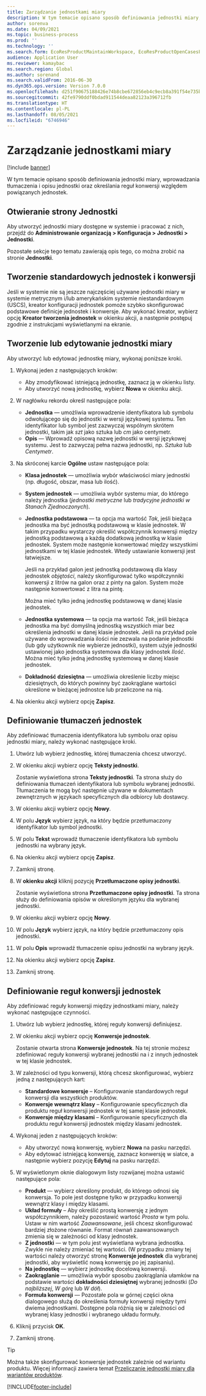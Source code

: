 ```yaml
---
title: Zarządzanie jednostkami miary
description: W tym temacie opisano sposób definiowania jednostki miary, wprowadzania tłumaczenia i opisu jednostki oraz określania reguł konwersji względem powiązanych jednostek.
author: sorenva
ms.date: 04/09/2021
ms.topic: business-process
ms.prod: ''
ms.technology: ''
ms.search.form: EcoResProductMaintainWorkspace, EcoResProductOpenCasesFormPart, UnitOfMeasure, UnitOfMeasureReportingTranslation, UnitOfMeasureTranslation, UnitOfMeasureConversion, UnitOfMeasureConversionEditOrCreate, UnitOfMeasureLookup, UnitOfMeasureCalculator, UnitOfMeasureWizard, UnitOfMeasureLookupTest
audience: Application User
ms.reviewer: kamaybac
ms.search.region: Global
ms.author: sorenand
ms.search.validFrom: 2016-06-30
ms.dyn365.ops.version: Version 7.0.0
ms.openlocfilehash: d251f90675188426e74b8cbe672856eb4c9ecb8a391f54e735ba19b91b7e3f4a
ms.sourcegitcommit: 42fe9790ddf0bdad911544deaa82123a396712fb
ms.translationtype: HT
ms.contentlocale: pl-PL
ms.lasthandoff: 08/05/2021
ms.locfileid: "6746946"
---
```

# <a name="manage-units-of-measure"></a>Zarządzanie jednostkami miary

[!include [banner](../../includes/banner.md)]

W tym temacie opisano sposób definiowania jednostki miary, wprowadzania tłumaczenia i opisu jednostki oraz określania reguł konwersji względem powiązanych jednostek.

## <a name="open-the-units-page"></a>Otwieranie strony Jednostki

Aby utworzyć jednostki miary dostępne w systemie i pracować z nich, przejdź do **Administrowanie organizacją \> Konfiguracja \> Jednostki \> Jednostki**.

Pozostałe sekcje tego tematu zawierają opis tego, co można zrobić na stronie **Jednostki**.

## <a name="create-standard-units-and-conversions"></a>Tworzenie standardowych jednostek i konwersji

Jeśli w systemie nie są jeszcze najczęściej używane jednostki miary w systemie metrycznym i/lub amerykańskim systemie niestandardowym (USCS), kreator konfiguracji jednostek pomoże szybko skonfigurować podstawowe definicje jednostek i konwersje. Aby wykonać kreator, wybierz opcję **Kreator tworzenia jednostek** w okienku akcji, a następnie postępuj zgodnie z instrukcjami wyświetlanymi na ekranie.

## <a name="create-or-edit-a-unit-of-measure"></a>Tworzenie lub edytowanie jednostki miary

Aby utworzyć lub edytować jednostkę miary, wykonaj poniższe kroki.

1. Wykonaj jeden z następujących kroków:

    - Aby zmodyfikować istniejącą jednostkę, zaznacz ją w okienku listy.
    - Aby utworzyć nową jednostkę, wybierz **Nowa** w okienku akcji.

1. W nagłówku rekordu określ następujące pola:

    - **Jednostka** — umożliwia wprowadzenie identyfikatora lub symbolu odwołującego się do jednostki w wersji językowej systemu. Ten identyfikator lub symbol jest zazwyczaj wspólnym skrótem jednostki, takim jak *szt* jako sztuka lub *cm* jako centymetr.
    - **Opis** — Wprowadź opisową nazwę jednostki w wersji językowej systemu. Jest to zazwyczaj pełna nazwa jednostki, np. *Sztuka* lub *Centymetr*.

1. Na skróconej karcie **Ogólne** ustaw następujące pola:<!-- KFM: confirm this:    - **Fixed unit assignment** and **Fixed unit** – These fields have an effect only if you're using the Microsoft Retail Essentials product. If the current unit can be mapped to one of the fixed units that are used by Retail Essentials, set the **Fixed unit assignment** option to *Yes*. Then select the fixed unit in the **Fixed unit** field. -->

    - **Klasa jednostek** — umożliwia wybór właściwości miary jednostki (np. długość, obszar, masa lub ilość).
    - **System jednostek** — umożliwia wybór systemu miar, do którego należy jednostka (*jednostki metryczne* lub *tradycyjne jednostki w Stanach Zjednoczonych*).
    - **Jednostka podstawowa** — ta opcja ma wartość *Tak*, jeśli bieżąca jednostka ma być jednostką podstawową w klasie jednostek. W takim przypadku wystarczy określić współczynnik konwersji między jednostką podstawową a każdą dodatkową jednostką w klasie jednostek. System może następnie konwertować między wszystkimi jednostkami w tej klasie jednostek. Wtedy ustawianie konwersji jest łatwiejsze.

        Jeśli na przykład galon jest jednostką podstawową dla klasy jednostek *objętości*, należy skonfigurować tylko współczynniki konwersji z litrów na galon oraz z pinty na galon. System może następnie konwertować z litra na pintę.

        Można mieć tylko jedną jednostkę podstawową w danej klasie jednostek.

    - **Jednostka systemowa** — ta opcja ma wartość *Tak*, jeśli bieżąca jednostka ma być domyślną jednostką wszystkich miar bez określenia jednostki w danej klasie jednostek. Jeśli na przykład pole używane do wprowadzania ilości nie zezwala na podanie jednostki (lub gdy użytkownik nie wybierze jednostki), system użyje jednostki ustawionej jako jednostka systemowa dla klasy jednostek *Ilość*. Można mieć tylko jedną jednostkę systemową w danej klasie jednostek.
    - **Dokładność dziesiętna** — umożliwia określenie liczby miejsc dziesiętnych, do których powinny być zaokrąglane wartości określone w bieżącej jednostce lub przeliczone na nią.

1. Na okienku akcji wybierz opcję **Zapisz**.

## <a name="define-unit-translations"></a>Definiowanie tłumaczeń jednostek

Aby zdefiniować tłumaczenia identyfikatora lub symbolu oraz opisu jednostki miary, należy wykonać następujące kroki.

1. Utwórz lub wybierz jednostkę, której tłumaczenia chcesz utworzyć.
1. W okienku akcji wybierz opcję **Teksty jednostki**.

    Zostanie wyświetlona strona **Teksty jednostki**. Ta strona służy do definiowania tłumaczeń identyfikatora lub symbolu wybranej jednostki. Tłumaczenia te mogą być następnie używane w dokumentach zewnętrznych w językach specyficznych dla odbiorcy lub dostawcy.

1. W okienku akcji wybierz opcję **Nowy**.
1. W polu **Język** wybierz język, na który będzie przetłumaczony identyfikator lub symbol jednostki.
1. W polu **Tekst** wprowadź tłumaczenie identyfikatora lub symbolu jednostki na wybrany język.
1. Na okienku akcji wybierz opcję **Zapisz**.
1. Zamknij stronę.
1. W **okienku akcji** kliknij pozycję **Przetłumaczone opisy jednostki**.

    Zostanie wyświetlona strona **Przetłumaczone opisy jednostki**. Ta strona służy do definiowania opisów w określonym języku dla wybranej jednostki.

1. W okienku akcji wybierz opcję **Nowy**.
1. W polu **Język** wybierz język, na który będzie przetłumaczony opis jednostki.
1. W polu **Opis** wprowadź tłumaczenie opisu jednostki na wybrany język.
1. Na okienku akcji wybierz opcję **Zapisz**.
1. Zamknij stronę.

## <a name="define-unit-conversion-rules"></a>Definiowanie reguł konwersji jednostek

Aby zdefiniować reguły konwersji między jednostkami miary, należy wykonać następujące czynności.

1. Utwórz lub wybierz jednostkę, której reguły konwersji definiujesz.
1. W okienku akcji wybierz opcję **Konwersje jednostek**.

    Zostanie otwarta strona **Konwersje jednostek**. Na tej stronie możesz zdefiniować reguły konwersji wybranej jednostki na i z innych jednostek w tej klasie jednostek.

1. W zależności od typu konwersji, którą chcesz skonfigurować, wybierz jedną z następujących kart:

    - **Standardowe konwersje** – Konfigurowanie standardowych reguł konwersji dla wszystkich produktów.
    - **Konwersje wewnątrz klasy** – Konfigurowanie specyficznych dla produktu reguł konwersji jednostek w tej samej klasie jednostek.
    - **Konwersje między klasami** – Konfigurowanie specyficznych dla produktu reguł konwersji jednostek między klasami jednostek.

1. Wykonaj jeden z następujących kroków:

    - Aby utworzyć nową konwersję, wybierz **Nowa** na pasku narzędzi.
    - Aby edytować istniejącą konwersję, zaznacz konwersję w siatce, a następnie wybierz pozycję **Edytuj** na pasku narzędzi.

1. W wyświetlonym oknie dialogowym listy rozwijanej można ustawić następujące pola:

    - **Produkt** — wybierz określony produkt, do którego odnosi się konwersja. To pole jest dostępne tylko w przypadku konwersji wewnątrz klasy i między klasami.
    - **Układ formuły** – Aby określić prostą konwersję z jednym współczynnikiem, należy pozostawić wartość *Prosta* w tym polu. Ustaw w nim wartość *Zaawansowane*, jeśli chcesz skonfigurować bardziej złożone równanie. Format równań zaawansowanych zmienia się w zależności od klasy jednostek.
    - **Z jednostki** — w tym polu jest wyświetlana wybrana jednostka. Zwykle nie należy zmieniać tej wartości. (W przypadku zmiany tej wartości należy otworzyć stronę **Konwersje jednostek** dla wybranej jednostki, aby wyświetlić nową konwersję po jej zapisaniu).
    - **Na jednostkę** — wybierz jednostkę docelową konwersji.
    - **Zaokrąglanie** — umożliwia wybór sposobu zaokrąglania ułamków na podstawie wartości **dokładności dziesiętnej** wybranej jednostki (*Do najbliższej*, *W górę* lub *W dół*).
    - **Formuła konwersji** — Pozostałe pola w górnej części okna dialogowego służą do określenia formuły konwersji między tymi dwiema jednostkami. Dostępne pola różnią się w zależności od wybranej klasy jednostki i wybranego układu formuły.

1. Kliknij przycisk **OK**.
1. Zamknij stronę.

> [!TIP]
> Można także skonfigurować konwersje jednostek zależnie od wariantu produktu. Więcej informacji zawiera temat [Przeliczanie jednostki miary dla wariantów produktów](../uom-conversion-per-product-variant.md).

[!INCLUDE[footer-include](../../../includes/footer-banner.md)]
